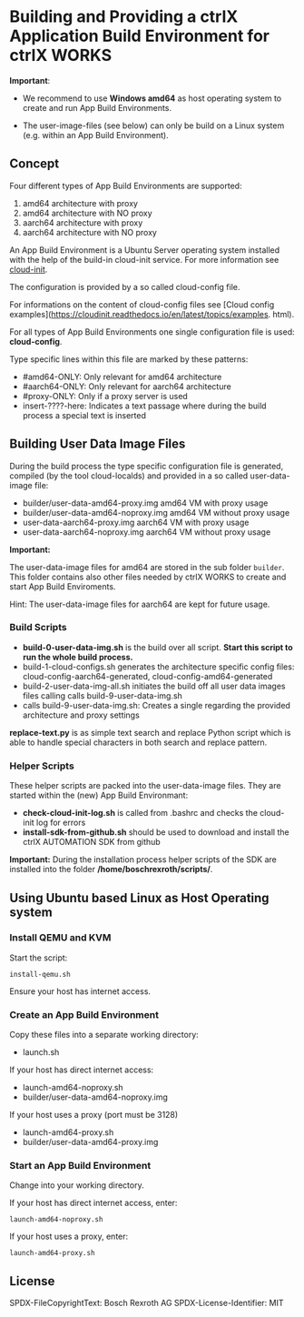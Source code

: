 # Building and Providing a ctrlX Application Build Environment for ctrlX WORKS

__Important__: 

* We recommend to use __Windows amd64__ as host operating system to create and run App Build Environments. 

* The user-image-files (see below) can only be build on a Linux system (e.g. within an App Build Environment).

## Concept

Four different types of App Build Environments are supported:

1. amd64 architecture with proxy
2. amd64 architecture with NO proxy
3. aarch64 architecture with proxy
4. aarch64 architecture with NO proxy

An App Build Environment is a Ubuntu Server operating system installed with the help of the build-in cloud-init service. For more information see [cloud-init](https://cloud-init.io/).

The configuration is provided by a so called cloud-config file.

For informations on the content of cloud-config files see [Cloud config examples](https://cloudinit.readthedocs.io/en/latest/topics/examples.
html).


For all types of App Build Environments one single configuration file is used: __cloud-config__. 

Type specific lines within this file are marked by these patterns:

* #amd64-ONLY: Only relevant for amd64 architecture
* #aarch64-ONLY: Only relevant for aarch64 architecture
* #proxy-ONLY: Only if a proxy server is used
* insert-????-here: Indicates a text passage where during the build process a special text is inserted 

## Building User Data Image Files

During the build process the type specific configuration file is generated, compiled (by the tool cloud-localds) and provided in a so called user-data-image file:

* builder/user-data-amd64-proxy.img     amd64 VM with proxy usage
* builder/user-data-amd64-noproxy.img   amd64 VM without proxy usage
* user-data-aarch64-proxy.img           aarch64 VM with proxy usage
* user-data-aarch64-noproxy.img         aarch64 VM without proxy usage

__Important:__ 

The user-data-image files for amd64 are stored in the sub folder `builder`. This folder contains also other files needed by ctrlX WORKS to create and start App Build Enviroments.

Hint: The user-data-image files for aarch64 are kept for future usage.

### Build Scripts

* __build-0-user-data-img.sh__ is the build over all script. __Start this script to run the whole build process.__
* build-1-cloud-configs.sh generates the architecture specific config files: cloud-config-aarch64-generated, cloud-config-amd64-generated
* build-2-user-data-img-all.sh initiates the build off all user data images files calling calls build-9-user-data-img.sh
* calls build-9-user-data-img.sh: Creates a single regarding the provided architecture and proxy settings

__replace-text.py__ is as simple text search and replace Python script which is able to handle special characters in both search and replace pattern.

### Helper Scripts

These helper scripts are packed into the user-data-image files. They are started within the (new) App Build Environmant:

* __check-cloud-init-log.sh__ is called from .bashrc and checks the cloud-init log for errors
* __install-sdk-from-github.sh__ should be used to download and install the ctrlX AUTOMATION SDK from github

__Important:__ 
During the installation process helper scripts of the SDK are installed into the folder __/home/boschrexroth/scripts/__.

## Using Ubuntu based Linux as Host Operating system

### Install QEMU and KVM

Start the script:

	install-qemu.sh
		
Ensure your host has internet access. 

### Create an App Build Environment

Copy these files into a separate working directory:

* launch.sh

If your host has direct internet access:

* launch-amd64-noproxy.sh 
* builder/user-data-amd64-noproxy.img

If your host uses a proxy (port must be 3128)

* launch-amd64-proxy.sh
* builder/user-data-amd64-proxy.img


### Start an App Build Environment

Change into your working directory.

If your host has direct internet access, enter:

	launch-amd64-noproxy.sh
	
If your host uses a proxy, enter:

	launch-amd64-proxy.sh
	
	
## License

SPDX-FileCopyrightText: Bosch Rexroth AG
SPDX-License-Identifier: MIT